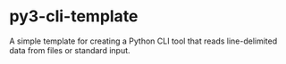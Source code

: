# py3-cli-template
A simple template for creating a Python CLI tool that reads line-delimited data from files or standard input. 
